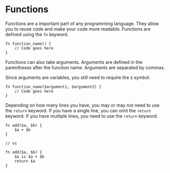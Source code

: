 # Functions

Functions are a important part of any programming language. They allow you to reuse code and make your code more readable. Functions are defined using the `fn` keyword.

```
fn function_name() {
    // Code goes here
}
```

Functions can also take arguments. Arguments are defined in the parentheses after the function name. Arguments are separated by commas.

Since arguments are variables, you still need to require the `$` symbol.

```
fn function_name($argument1, $argument2) {
    // Code goes here
}
```

Depending on how many lines you have, you may or may not need to use the `return` keyword. If you have a single line, you can omit the `return` keyword. If you have multiple lines, you need to use the `return` keyword.

```
fn add($a, $b) {
    $a + $b
}

// vs

fn add($a, $b) {
    $a is $a + $b
    return $a
}
```